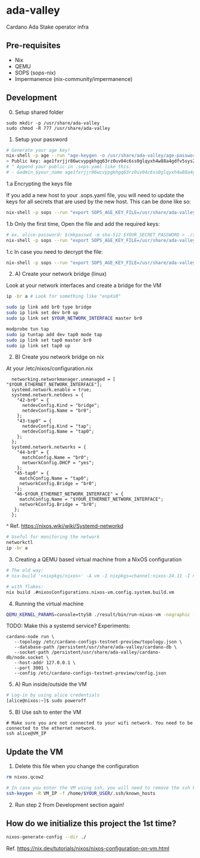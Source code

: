 # ada-valley
Cardano Ada Stake operator infra

## Pre-requisites

* Nix
* QEMU
* SOPS (sops-nix)
* Impermanence (nix-community/impermanence)

## Development

0. Setup shared folder

```
sudo mkdir -p /usr/share/ada-valley
sudo chmod -R 777 /usr/share/ada-valley
```

1. Setup your password

```bash
# Generate your age key!
nix-shell -p age --run "age-keygen -o /usr/share/ada-valley/age-password.key"
> Public key: age1fxrjjr86wcvypgkhgq63rz0uv04c6ss0glqyxh4w88a4gdfv5sys2s6vmk
# ^ Append your public in .sops.yaml like this:
# - &admin_$your_name age1fxrjjr86wcvypgkhgq63rz0uv04c6ss0glqyxh4w88a4gdfv5sys2s6vmk
```

1.a Encrypting the keys file

If you add a new host to your .sops.yaml file, you will need to update the keys for all secrets that are used by the new host. This can be done like so:

```bash
nix-shell -p sops --run "export SOPS_AGE_KEY_FILE=/usr/share/ada-valley/age-password.key; sops updatekeys ./secrets/keys.enc.yaml"
```

1.b Only the first time, Open the file and add the required keys:
```bash
# ex. alice-password: $(mkpasswd -m sha-512 $YOUR_SECRET_PASSWORD > ./secrets/alice-password.hash)
nix-shell -p sops --run "export SOPS_AGE_KEY_FILE=/usr/share/ada-valley/age-password.key; sops ./secrets/keys.enc.yaml"
```

1.c  In case you need to decrypt the file:
```bash
nix-shell -p sops --run "export SOPS_AGE_KEY_FILE=/usr/share/ada-valley/age-password.key; sops -d ./secrets/keys.enc.yaml"
```

2. A) Create your network bridge (linux)

Look at your network interfaces and create a bridge for the VM
```bash
ip -br a # Look for something like "enpXs0"
```

```bash
sudo ip link add br0 type bridge
sudo ip link set dev br0 up
sudo ip link set $YOUR_NETWORK_INTERFACE master br0

modprobe tun tap
sudo ip tuntap add dev tap0 mode tap
sudo ip link set tap0 master br0
sudo ip link set tap0 up
```

2. B) Create you network bridge on nix

At your /etc/nixos/configuration.nix
```
  networking.networkmanager.unmanaged = [ "$YOUR_ETHERNET_NETWORK_INTERFACE"];
  systemd.network.enable = true;
  systemd.network.netdevs = {
    "42-br0" = {
      netdevConfig.Kind = "bridge";
      netdevConfig.Name = "br0";
    };
    "43-tap0" = {
      netdevConfig.Kind = "tap";
      netdevConfig.Name = "tap0";
    };
  };
  systemd.network.networks = {
    "44-br0" = {
      matchConfig.Name = "br0";
      networkConfig.DHCP = "yes";
    };
   "45-tap0" = {
     matchConfig.Name = "tap0";
     networkConfig.Bridge = "br0";
    };
   "46-$YOUR_ETHERNET_NETWORK_INTERFACE" = {
     matchConfig.Name = "$YOUR_ETHERNET_NETWORK_INTERFACE";
     networkConfig.Bridge = "br0";
   };
  };
```
^ Ref. https://nixos.wiki/wiki/Systemd-networkd

```bash
# Useful for monitoring the network
networkctl
ip -br a
```

3. Creating a QEMU based virtual machine from a NixOS configuration
    
```bash
# The old way:
# nix-build '<nixpkgs/nixos>' -A vm -I nixpkgs=channel:nixos-24.11 -I nixos-config=./configuration.nix

# with flakes:
nix build .#nixosConfigurations.nixos-vm.config.system.build.vm
```

4. Running the virtual machine

```bash
QEMU_KERNEL_PARAMS=console=ttyS0 ./result/bin/run-nixos-vm -nographic -fsdev local,id=fsdev0,path=/usr/share/ada-valley,security_model=none -device virtio-9p-pci,fsdev=fsdev0,mount_tag=hostshared -netdev tap,id=net0,ifname=tap0,script=no,downscript=no -device virtio-net-pci,netdev=net0;
```

TODO: Make this a systemd service?
Experiments:
```
cardano-node run \
   --topology /etc/cardano-configs-testnet-preview/topology.json \
   --database-path /persistent/usr/share/ada-valley/cardano-db \
   --socket-path /persistent/usr/share/ada-valley/cardano-db/node.socket \
   --host-addr 127.0.0.1 \
   --port 3001 \
   --config /etc/cardano-configs-testnet-preview/config.json
```

5. A) Run inside/outside the VM

```bash
# Log-in by using alice credentials
[alice@nixos:~]$ sudo poweroff
```

5. B) Use ssh to enter the VM

```
# Make sure you are not connected to your wifi network. You need to be connected to the ethernet network.
ssh alice@VM_IP
```

## Update the VM

1. Delete this file when you change the configuration

```bash 
rm nixos.qcow2

# In case you enter the VM using ssh, you will need to remove the ssh keys
ssh-keygen -R VM_IP -f /home/$YOUR_USER/.ssh/known_hosts
```

2. Run step 2 from Development section again!

## How do we initialize this project the 1st time?

```bash
nixos-generate-config --dir ./
```

Ref. https://nix.dev/tutorials/nixos/nixos-configuration-on-vm.html
